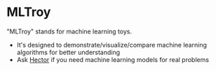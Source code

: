 MLTroy
======


"MLTroy" stands for machine learning toys.  
* It's designed to demonstrate/visualize/compare machine learning algorithms for better understanding
* Ask [Hector](https://github.com/xlvector/hector) if you need machine learning models for real problems
